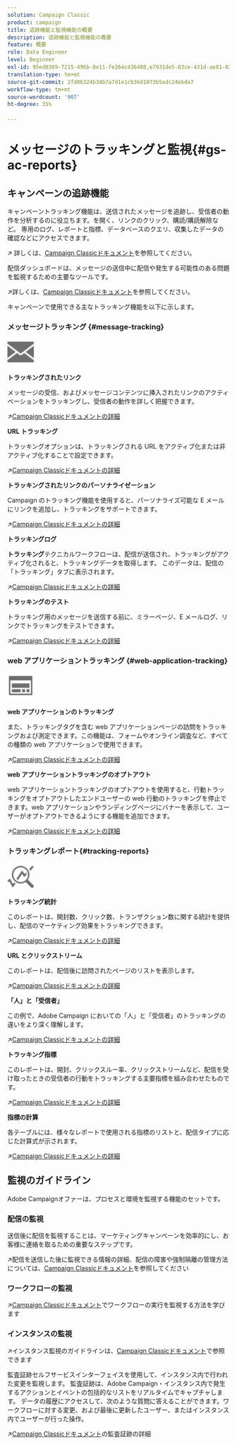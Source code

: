 ```yaml
---
solution: Campaign Classic
product: campaign
title: 追跡機能と監視機能の概要
description: 追跡機能と監視機能の概要
feature: 概要
role: Data Engineer
level: Beginner
exl-id: 95ed0369-7215-496b-8e11-fe264c436488,e7931de5-83ce-431d-ae81-83793d257550
translation-type: tm+mt
source-git-commit: 2fd86324b34b7a7d1e1cb36d1073b5adc24ebda7
workflow-type: tm+mt
source-wordcount: '907'
ht-degree: 35%

---
```


# メッセージのトラッキングと監視{#gs-ac-reports}

## キャンペーンの追跡機能

キャンペーントラッキング機能は、送信されたメッセージを追跡し、受信者の動作を分析するのに役立ちます。を開く、リンクのクリック、購読/購読解除など。 専用のログ、レポートと指標、データベースのクエリ、収集したデータの確認などにアクセスできます。

:arrow_upper_right: 詳しくは、[Campaign Classicドキュメント](https://experienceleague.adobe.com/docs/campaign-classic/using/getting-started/profile-management/editing-a-profile.html?lang=en#tracking-tab)を参照してください。

配信ダッシュボードは、メッセージの送信中に配信や発生する可能性のある問題を監視するための主要なツールです。

:arrow_upper_right:詳しくは、[Campaign Classicドキュメント](https://experienceleague.adobe.com/docs/campaign-classic/using/sending-messages/monitoring-deliveries/delivery-dashboard.html?lang=en#sending-messages)を参照してください。

キャンペーンで使用できる主なトラッキング機能を以下に示します。

### メッセージトラッキング {#message-tracking}

<img src="assets/do-not-localize/icon-message-tracking.svg" width="60px">

**トラッキングされたリンク**

メッセージの受信、およびメッセージコンテンツに挿入されたリンクのアクティベーションをトラッキングし、受信者の動作を詳しく把握できます。

:arrow_upper_right:[Campaign Classicドキュメントの詳細](https://experienceleague.adobe.com/docs/campaign-classic/using/sending-messages/tracking-messages/how-to-configure-tracked-links.html?lang=en#sending-messages)

**URL トラッキング**

トラッキングオプションは、トラッキングされる URL をアクティブ化または非アクティブ化することで設定できます。

:arrow_upper_right:[Campaign Classicドキュメントの詳細](https://experienceleague.adobe.com/docs/campaign-classic/using/sending-messages/tracking-messages/personalizing-url-tracking.html?lang=en#sending-messages)


**トラッキングされたリンクのパーソナライゼーション**

Campaign のトラッキング機能を使用すると、パーソナライズ可能な E メールにリンクを追加し、トラッキングをサポートできます。

:arrow_upper_right:[Campaign Classicドキュメントの詳細](https://experienceleague.adobe.com/docs/campaign-classic/using/sending-messages/tracking-messages/tracking-personalized-links/tracking-personalized-links.html?lang=en#sending-messages)

**トラッキングログ**

**トラッキング**&#x200B;テクニカルワークフローは、配信が送信され、トラッキングがアクティブ化されると、トラッキングデータを取得します。 このデータは、配信の「トラッキング」タブに表示されます。

:arrow_upper_right:[Campaign Classicドキュメントの詳細](https://experienceleague.adobe.com/docs/campaign-classic/using/sending-messages/tracking-messages/accessing-the-tracking-logs.html?lang=en#sending-messages)

**トラッキングのテスト**

トラッキング用のメッセージを送信する前に、ミラーページ、E メールログ、リンクでトラッキングをテストできます。

:arrow_upper_right:[Campaign Classicドキュメントの詳細](https://experienceleague.adobe.com/docs/campaign-classic/using/sending-messages/tracking-messages/testing-tracking.html?lang=en#sending-messages)

### web アプリケーショントラッキング {#web-application-tracking}

<img src="assets/do-not-localize/icon-web-app.svg" width="60px">

**web アプリケーションのトラッキング**

また、トラッキングタグを含む web アプリケーションページの訪問をトラッキングおよび測定できます。この機能は、フォームやオンライン調査など、すべての種類の web アプリケーションで使用できます。

:arrow_upper_right:[Campaign Classicドキュメントの詳細](https://experienceleague.adobe.com/docs/campaign-classic/using/designing-content/web-applications/tracking-a-web-application.html?lang=en#designing-content)

**web アプリケーショントラッキングのオプトアウト**

web アプリケーショントラッキングのオプトアウトを使用すると、行動トラッキングをオプトアウトしたエンドユーザーの web 行動のトラッキングを停止できます。web アプリケーションやランディングページにバナーを表示して、ユーザーがオプトアウトできるようにする機能を追加できます。

:arrow_upper_right:[Campaign Classicドキュメントの詳細](https://experienceleague.adobe.com/docs/campaign-classic/using/designing-content/web-applications/web-application-tracking-opt-out.html?lang=en#designing-content)

### トラッキングレポート{#tracking-reports}

<img src="assets/do-not-localize/icon_monitor.svg" width="60px">

**トラッキング統計**

このレポートは、開封数、クリック数、トランザクション数に関する統計を提供し、配信のマーケティング効果をトラッキングできます。

:arrow_upper_right:[Campaign Classicドキュメントの詳細](https://experienceleague.adobe.com/docs/campaign-classic/using/sending-messages/tracking-messages/about-message-tracking.html?lang=en#tracking-reports)

**URL とクリックストリーム**

このレポートは、配信後に訪問されたページのリストを表示します。

:arrow_upper_right:[Campaign Classicドキュメントの詳細](https://experienceleague.adobe.com/docs/campaign-classic/using/reporting/reports-on-deliveries/delivery-reports.html?lang=en#urls-and-click-streams)

**「人」と「受信者」**

この例で、Adobe Campaign においての「人」と「受信者」のトラッキングの違いをより深く理解します。

:arrow_upper_right:[Campaign Classicドキュメントの詳細](https://experienceleague.adobe.com/docs/campaign-classic/using/reporting/reports-on-deliveries/person-people-recipients.html?lang=en#reporting)

**トラッキング指標**

このレポートは、開封、クリックスルー率、クリックストリームなど、配信を受け取ったときの受信者の行動をトラッキングする主要指標を組み合わせたものです。

:arrow_upper_right:[Campaign Classicドキュメントの詳細](https://experienceleague.adobe.com/docs/campaign-classic/using/reporting/reports-on-deliveries/delivery-reports.html?lang=en#reporting)

**指標の計算**

各テーブルには、様々なレポートで使用される指標のリストと、配信タイプに応じた計算式が示されます。

:arrow_upper_right:[Campaign Classicドキュメントの詳細](https://experienceleague.adobe.com/docs/campaign-classic/using/reporting/reports-on-deliveries/indicator-calculation.html?lang=en#reporting)

## 監視のガイドライン

Adobe Campaignオファーは、プロセスと環境を監視する機能のセットです。

### 配信の監視

送信後に配信を監視することは、マーケティングキャンペーンを効率的にし、お客様に連絡を取るための重要なステップです。

:arrow_upper_right:配信を送信した後に監視できる情報の詳細、配信の障害や強制隔離の管理方法については、[Campaign Classicドキュメント](https://experienceleague.adobe.com/docs/campaign-classic/using/sending-messages/monitoring-deliveries/about-delivery-monitoring.html?lang=en#sending-messages)を参照してください

### ワークフローの監視

:arrow_upper_right:[Campaign Classicドキュメント](https://experienceleague.adobe.com/docs/campaign-classic/using/automating-with-workflows/monitoring-workflows/monitoring-workflow-execution.html?lang=en#automating-with-workflows)でワークフローの実行を監視する方法を学びます

### インスタンスの監視

:arrow_upper_right:インスタンス監視のガイドラインは、[Campaign Classicドキュメント](https://experienceleague.adobe.com/docs/campaign-classic/using/monitoring-campaign-classic/introduction/monitoring-guidelines.html?lang=en#monitoring-campaign-classic)で参照できます

監査証跡セルフサービスインターフェイスを使用して、インスタンス内で行われた変更を監視します。 監査証跡は、Adobe Campaign・インスタンス内で発生するアクションとイベントの包括的なリストをリアルタイムでキャプチャします。 データの履歴にアクセスして、次のような質問に答えることができます。ワークフローに対する変更、および最後に更新したユーザー、またはインスタンス内でユーザーが行った操作。

:arrow_upper_right:[Campaign Classicドキュメント](https://experienceleague.adobe.com/docs/campaign-classic/using/monitoring-campaign-classic/production-procedures/audit-trail.html?lang=en#accessing-audit-trail)の監査証跡の詳細
